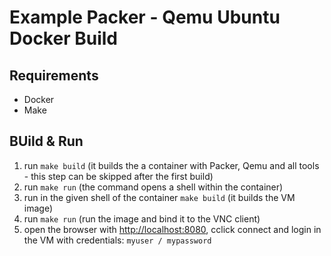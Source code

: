 # Example Packer - Qemu Ubuntu Docker Build

## Requirements

* Docker
* Make

## BUild & Run

1. run `make build` (it builds the a container with Packer, Qemu and all tools - this step can be skipped after the first build)
2. run `make run` (the command opens a shell within the container)
3. run in the given shell of the container `make build` (it builds the VM image)
4. run `make run` (run the image and bind it to the VNC client)
5. open the browser with [http://localhost:8080](http://localhost:8080), cclick connect and login in the VM with credentials: `myuser / mypassword`
